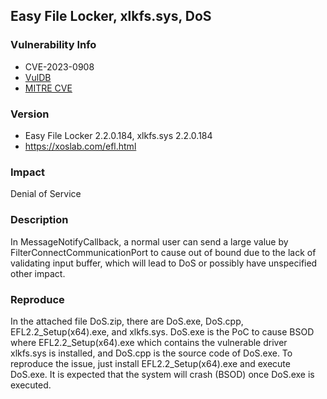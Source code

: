 ## Easy File Locker, xlkfs.sys, DoS
### Vulnerability Info
* CVE-2023-0908
* [VulDB](https://vuldb.com/?id.221457)
* [MITRE CVE](https://cve.mitre.org/cgi-bin/cvename.cgi?name=CVE-2023-0908)

### Version
* Easy File Locker 2.2.0.184, xlkfs.sys 2.2.0.184
* https://xoslab.com/efl.html

### Impact
Denial of Service

### Description
In MessageNotifyCallback, a normal user can send a large value by FilterConnectCommunicationPort to cause out of bound due to the lack of validating input buffer, which will lead to DoS or possibly have unspecified other impact.

### Reproduce
In the attached file DoS.zip, there are DoS.exe, DoS.cpp, EFL2.2_Setup(x64).exe, and xlkfs.sys. DoS.exe is the PoC to cause BSOD where EFL2.2_Setup(x64).exe which contains the vulnerable driver xlkfs.sys is installed, and DoS.cpp is the source code of DoS.exe. To reproduce the issue, just install EFL2.2_Setup(x64).exe and execute DoS.exe. It is expected that the system will crash (BSOD) once DoS.exe is executed.
